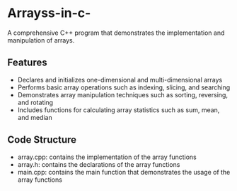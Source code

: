 # Arrayss-in-c-

A comprehensive C++ program that demonstrates the implementation and manipulation of arrays.

## Features

- Declares and initializes one-dimensional and multi-dimensional arrays
- Performs basic array operations such as indexing, slicing, and searching
- Demonstrates array manipulation techniques such as sorting, reversing, and rotating
- Includes functions for calculating array statistics such as sum, mean, and median

## Code Structure

- array.cpp: contains the implementation of the array functions
- array.h: contains the declarations of the array functions
- main.cpp: contains the main function that demonstrates the usage of the array functions

